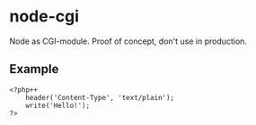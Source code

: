 # node-cgi

Node as CGI-module. Proof of concept, don't use in production.

## Example

```php++
<?php++
    header('Content-Type', 'text/plain');
    write('Hello!');
?>
